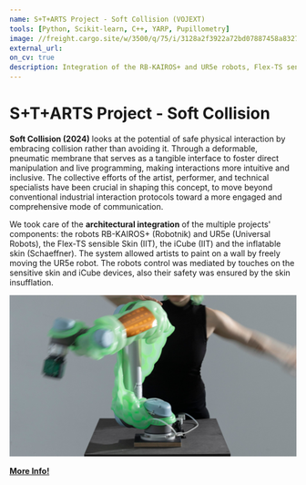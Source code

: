 ```yaml
---
name: S+T+ARTS Project - Soft Collision (VOJEXT)
tools: [Python, Scikit-learn, C++, YARP, Pupillometry]
image: //freight.cargo.site/w/3500/q/75/i/3128a2f3922a72bd07887458a832704ef6f4ea39e79d5b4e179a3bebffc217e2/AnnaSchaeffner_RZ1A3730_MichelleMantel.JPG
external_url:
on_cv: true
description: Integration of the RB-KAIROS+ and UR5e robots, Flex-TS sensitive skin, iCube, and inflatable skin to allow artist to collaboratively paint walls with a robot in safe conditions.
---
```


# S+T+ARTS Project - Soft Collision

**Soft Collision (2024)** looks at the potential of safe physical interaction by embracing collision rather than avoiding it. Through a deformable, pneumatic membrane that serves as a tangible interface to foster direct manipulation and live programming, making interactions more intuitive and inclusive. The collective efforts of the artist, performer, and technical specialists have been crucial in shaping this concept, to move beyond conventional industrial interaction protocols toward a more engaged and comprehensive mode of communication.

We took care of the **architectural integration** of the multiple projects' components: the robots RB-KAIROS+ (Robotnik) and UR5e (Universal Robots), the Flex-TS sensible Skin (IIT), the iCube (IIT) and the inflatable skin (Schaeffner). The system allowed artists to paint on a wall by freely moving the UR5e robot. The robots control was mediated by touches on the sensitive skin and iCube devices, also their safety was ensured by the skin insufflation.

![alt text](../assets/VOJEXT.png)

[**More Info!**](https://anna-schaeffner.com/Soft-Collision)